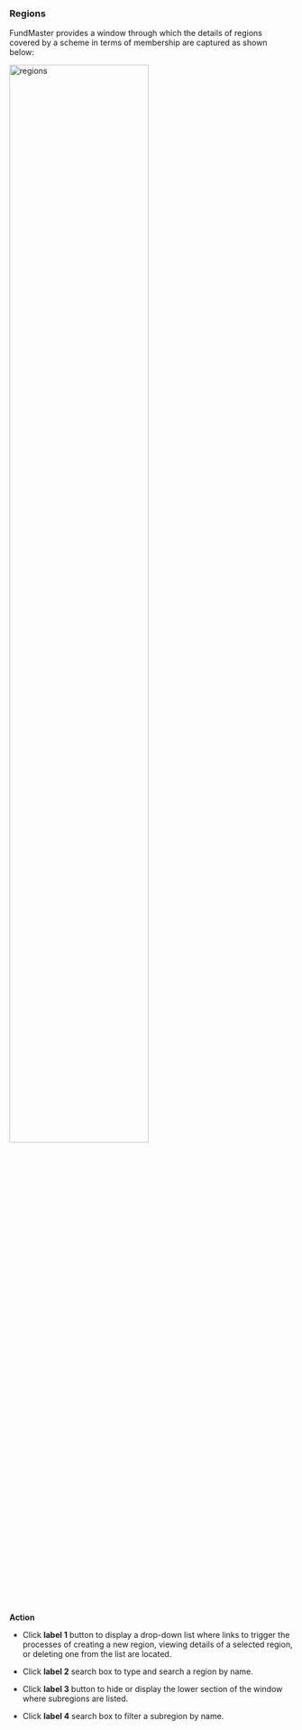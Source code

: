 ### Regions

FundMaster provides a window through which the details of regions covered by a scheme in terms of membership are captured as shown below:

<img  alt="regions" width="70%" height="auto"  class="center"  src="../media2/scheme8.jpg">  

**Action**

-   Click **label 1** button to display a drop-down list where links to trigger the processes of creating a new region, viewing details of a selected region, or deleting one from the list are located.

-   Click **label 2** search box to type and search a region by name.

-   Click **label 3** button to hide or display the lower section of the window where subregions are listed.

-   Click **label 4** search box to filter a subregion by name.